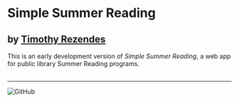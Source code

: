 # Simple Summer Reading #
## by [Timothy Rezendes](https://www.rezendes.info "Rezendes.info") ##

This is an early development version of *Simple Summer Reading*, a web app for public library Summer Reading programs.  
<br />  

---


![GitHub](https://img.shields.io/github/license/TRezendes/ssr_public)
